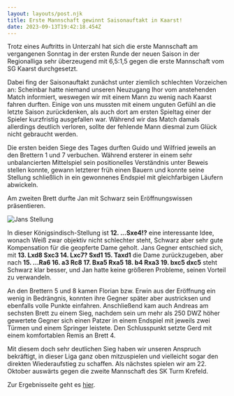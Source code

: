 ```yaml
---
layout: layouts/post.njk
title: Erste Mannschaft gewinnt Saisonauftakt in Kaarst!
date: 2023-09-13T19:42:18.454Z
---
```

T﻿rotz eines Auftritts in Unterzahl hat sich die erste Mannschaft am vergangenen Sonntag in der ersten Runde der neuen Saison in der Regionalliga sehr überzeugend mit 6,5:1,5 gegen die erste Mannschaft vom SG Kaarst durchgesetzt.

Dabei fing der Saisonauftakt zunächst unter ziemlich schlechten Vorzeichen an: Scheinbar hatte niemand unseren Neuzugang Ihor vom anstehenden Match informiert, weswegen wir mit einem Mann zu wenig nach Kaarst fahren durften. Einige von uns mussten mit einem unguten Gefühl an die letzte Saison zurückdenken, als auch dort am ersten Spieltag einer der Spieler kurzfristig ausgefallen war. Während wir das Match damals allerdings deutlich verloren, sollte der fehlende Mann diesmal zum Glück nicht gebraucht werden.

Die ersten beiden Siege des Tages durften Guido und Wilfried jeweils an den Brettern 1 und 7 verbuchen. Während ersterer in einem sehr unbalancierten Mittelspiel sein positionelles Verständnis unter Beweis stellen konnte, gewann letzterer früh einen Bauern und konnte seine Stellung schließlich in ein gewonnenes Endspiel mit gleichfarbigen Läufern abwickeln.

Am zweiten Brett durfte Jan mit Schwarz sein Eröffnungswissen präsentieren.

![Jans Stellung](/images/jan-01-2023.png)

In dieser Königsindisch-Stellung ist **12. ...Sxe4!?** eine interessante Idee, wonach Weiß zwar objektiv nicht schlechter steht, Schwarz aber sehr gute Kompensation für die geopferte Dame geholt. Jans Gegner entschied sich, mit **13. Lxd8 Sxc3 14. Lxc7? Sxd1 15. Taxd1** die Dame zurückzugeben, aber nach **15. ...Ra6 16. a3 Rc8 17. Bxa5 Rxa5 18. b4 Rxa3 19. bxc5 dxc5** steht Schwarz klar besser, und Jan hatte keine größeren Probleme, seinen Vorteil zu verwandeln.

An den Brettern 5 und 8 kamen Florian bzw. Erwin aus der Eröffnung ein wenig in Bedrängnis, konnten ihre Gegner später aber austricksen und ebenfalls volle Punkte einfahren. Anschließend kam auch Andreas am sechsten Brett zu einem Sieg, nachdem sein um mehr als 250 DWZ höher gewertete Gegner sich einen Patzer in einem Endspiel mit jeweils zwei Türmen und einem Springer leistete. Den Schlusspunkt setzte Gerd mit einem komfortablen Remis an Brett 4.

Mit diesem doch sehr deutlichen Sieg haben wir unseren Anspruch bekräftigt, in dieser Liga ganz oben mitzuspielen und vielleicht sogar den direkten Wiederaufstieg zu schaffen. Als nächstes spielen wir am 22. Oktober auswärts gegen die zweite Mannschaft des SK Turm Krefeld.

Zur Ergebnisseite geht es [hier](https://www.nsv1901.de/spielbetrieb/regionalliga/).